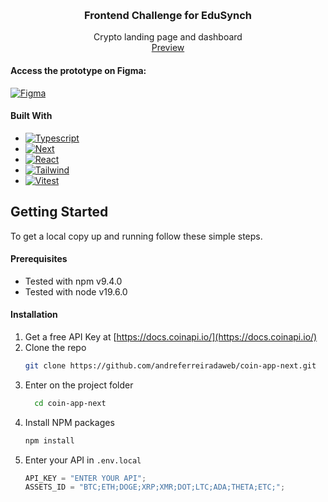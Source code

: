 <a name="readme-top"></a>

<!-- PROJECT LOGO -->
<br />
<div align="center">
  <h3 align="center">Frontend Challenge for EduSynch</h3>

  <p align="center">
    Crypto landing page and dashboard
    <br />
    <a href="https://coin-app-next.vercel.app/">Preview</a>
  </p>
</div>


#### Access the prototype on Figma:

[![Figma][Figma-shield]][Figma-url]

#### Built With

- [![Typescript][Typescript-shield]][Typescript-url]
- [![Next][Next.js]][Next-url]
- [![React][React.js]][React-url]
- [![Tailwind][Tailwind]][Tailwind-url]
- [![Vitest][Vitest-shield]][Vitest-url]

<!-- GETTING STARTED -->

## Getting Started

To get a local copy up and running follow these simple steps.

#### Prerequisites

- Tested with npm v9.4.0
- Tested with node v19.6.0

#### Installation

1. Get a free API Key at [https://docs.coinapi.io/](https://docs.coinapi.io/)
2. Clone the repo
   ```sh
   git clone https://github.com/andreferreiradaweb/coin-app-next.git
   ```
3. Enter on the project folder
   ```sh
     cd coin-app-next
   ```
4. Install NPM packages
   ```sh
   npm install
   ```
5. Enter your API in `.env.local`
   ```js
   API_KEY = "ENTER YOUR API";
   ASSETS_ID = "BTC;ETH;DOGE;XRP;XMR;DOT;LTC;ADA;THETA;ETC;";
   ```

[Next.js]: https://img.shields.io/badge/next.js-000000?style=flat&logo=nextdotjs&logoColor=white
[Next-url]: https://nextjs.org/
[React.js]: https://img.shields.io/badge/React-20232A?style=flat&logo=react&logoColor=61DAFB
[React-url]: https://reactjs.org/
[Tailwind]: https://img.shields.io/badge/tailwindcss-%2338B2AC.svg?style=flat&logo=tailwind-css&logoColor=white
[Tailwind-url]: https://tailwindcss.com
[Figma-shield]: https://img.shields.io/badge/figma-%23F24E1E.svg?style=flat&logo=figma&logoColor=white
[Figma-url]: https://www.figma.com/file/B8scopEM014WR4Oh58UaDb/%5BEduSynch%5D--Front-End-Test
[Vitest-shield]: https://img.shields.io/static/v1?style=flat&message=Vitest&color=6E9F18&logo=Vitest&logoColor=FFFFFF&label=
[Vitest-url]: https://vitest.dev/
[Typescript-shield]: https://img.shields.io/static/v1?style=flat&message=TypeScript&color=3178C6&logo=TypeScript&logoColor=FFFFFF&label=
[Typescript-url]: https://www.typescriptlang.org/
